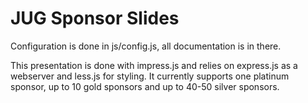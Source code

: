 # JUG Sponsor Slides

Configuration is done in js/config.js, all documentation is in there.

This presentation is done with impress.js and relies on express.js as a webserver and less.js for styling.
It currently supports one platinum sponsor, up to 10 gold sponsors and up to 40-50 silver sponsors.
